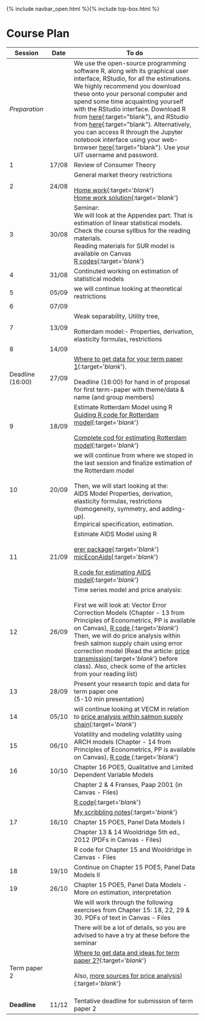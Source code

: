 {% include navbar_open.html %}{% include top-box.html %}

# Course Plan

| Session  | Date | To do                                            |
|------------------|---------|------------------------------------------------------------------|
| *Preparation*    |         | We use the open-source programming software R, along with its graphical user interface, RStudio, for all the estimations. We highly recommend you download these onto your personal computer and spend some time acquainting yourself with the RStudio interface. Download R from [here](https://cloud.r-project.org/){:target="blank"}, and RStudio from [here](https://posit.co/download/rstudio-desktop/){:target="blank"}. Alternatively, you can access R through the Jupyter notebook interface using your web-browser [here](https://jupyter.uit.no){:target="blank"}. Use your UiT username and password.   |
| 1                | 17/08    | Review of Consumer Theory  |
| 2                | 24/08    | General market theory restrictions  <br />   <br />  [Home work](https://uit.instructure.com/courses/31424/files?preview=2573652){:target='_blank_'}    <br/>[Home work solution](https://github.com/uit-sok-3008-h23/uit-sok-3008-h23.github.io/blob/main/homework_soln.pdf){:target='_blank_'}   |
| 3                |  30/08  | Seminar:<br /> We will look at the Appendex part. That is estimation of linear statistical models.  <br /> Check the course syllbus for the reading materials.<br />  Reading materials for SUR model is available on Canvas <br />[R codes](https://github.com/uit-sok-3008-h23/uit-sok-3008-h23.github.io/blob/main/R%20codes%20for%20chapter_10%2C%2011_and_%20SUR.R){:target='_blank_'} |
| 4                |  31/08  | Continuted working on estimation of statistical models    |
| 5                |  05/09  | we will continue looking at theoretical restrictions  |
| 6                |  07/09  |     |
| 7                |   13/09 | Weak separability, Utility tree, <br /> <br /> Rotterdam model:- Properties, derivation, elasticity formulas, restrictions     |
| 8                |   14/09 |    |
| Deadline (16:00) |  27/09  |  [Where to get data for your term paper 1](https://docs.google.com/document/d/1_I5A1d35GKm21KaHXcMOssVhpRlI5fPO486Q7INaFYE/edit?usp=sharing){:target='_blank_'}. <br/>  <br/>  Deadline (16:00) for hand in of proposal for first term-paper with theme/data & name (and group members)    |
| 9               |  18/09  |  Estimate Rotterdam Model using R <br/> [Guiding R code for Rotterdam model](https://github.com/uit-sok-3008-h23/uit-sok-3008-h23.github.io/blob/main/Rotterdam_model_student%20.R){:target='_blank_'} <br /> <br /> [Complete cod for estimating Rotterdam model](https://github.com/uit-sok-3008-h23/uit-sok-3008-h23.github.io/blob/main/Rotterdam_model_complete_2.R){:target='_blank_'}    |
|10 | 20/09| we will continue from where we stoped in the last session and finalize estimation of the Rotterdam model <br /> <br />  Then, we will start looking at the:<br /> AIDS Model Properties, derivation, elasticity formulas, restrictions (homogeneity, symmetry, and adding-up).<br /> Empirical specification, estimation.|
|11 | 21/09 |Estimate AIDS Model using R <br /> <br /> [erer package](https://cran.r-project.org/web/packages/erer/erer.pdf){:target='_blank_'} <br />  [micEconAids](https://cran.r-project.org/web/packages/micEconAids/vignettes/micEconAids_vignette.pdf){:target='_blank_'} <br /> <br />  [R code for estimating AIDS model](https://github.com/uit-sok-3008-h23/uit-sok-3008-h23.github.io/blob/main/Aids_complete.R){:target='_blank_'}|
|12 |26/09|Time series model and price analysis: <br /> <br /> First we will look at: Vector Error Correction Models (Chapter - 13 from Principles of Econometrics, PP is available on Canvas), [R code ](https://github.com/uit-sok-3008-H22/uit-sok-3008-H22.github.io/blob/main/Chapter_13.R){:target='_blank_'}  <br /> Then, we will do price analysis within fresh salmon supply chain using error correction model (Read the article: [price transmission](https://www.tandfonline.com/doi/full/10.1080/13657305.2014.903309){:target='_blank_'} before class). Also, check some of the articles from your reading list)  |
|13|28/09|Present your research topic and data for term paper one <br /> (5-10 min presentation)|
|14|05/10|will continue looking at VECM in relation to [price analysis within salmon supply chain](https://dejenegizawkidane.github.io/PT/SOK-3008_price_analysis.html){:target='_blank_'}|
|15|06/10|Volatility and modeling volatility using ARCH models (Chapter - 14 from Principles of Econometrics, PP is available on Canvas), [R code ](https://github.com/uit-sok-3008-H22/uit-sok-3008-H22.github.io/blob/main/Chapter_14.R){:target='_blank_'}  <br /> |
|16| 10/10 | Chapter 16 POE5, Qualitative and Limited Dependent Variable Models |
|  |       | Chapter 2 & 4 Franses, Paap 2001 (in Canvas - Files) |
|  |       |  [R code](https://raw.githubusercontent.com/uit-sok-3008-h23/uit-sok-3008-h23.github.io/main/Chap_16_logit_probit.R){:target='_blank_'}      |
|  |       |  [My scribbling notes](https://uit-sok-3008-h23.github.io/Notat%2010.%20okt.%202023.pdf){:target='_blank_'}     |
|17| 16/10 | Chapter 15 POE5, Panel Data Models I |
|  |       | Chapter 13 & 14 Wooldridge 5th ed., 2012 (PDFs in Canvas - Files) |
|   |       |  R code for Chapter 15 and Wooldridge in Canvas - Files            |
|18| 19/10 | Continue on  Chapter 15 POE5, Panel Data Models II |
|19| 26/10 | Chapter 15 POE5, Panel Data Models - More on estimation, interpretation  |
|  |      |  We will work through the following exercises from Chapter 15: 18, 22, 29 & 30. PDFs of text in Canvas - Files               |
|  |      |  There will be a lot of details, so you are advised to have a try at these before the seminar                      |
| Term paper 2  |      | [Where to get data and ideas for term paper 2?](https://docs.google.com/document/d/e/2PACX-1vTwM6iOGHRjRG07-WGgLUTaD2BL2pnEIb8uPdD378aEFZATSnhyd7ag8TSeRxdKC-1pTyV_p4wZ9Go-/pub){:target='_blank_'} <br /> <br /> Also, [more sources for price analysis](https://uit.instructure.com/courses/31424/files?preview=2663537)){:target='_blank_'} <br /> <br />  |
| **Deadline**   | 11/12    |  Tentative deadline for submission of term paper 2                      |
